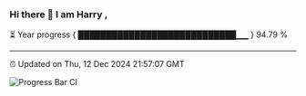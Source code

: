 ### Hi there 👋 I am Harry , 

⏳ Year progress { ████████████████████████████▁▁ } 94.79 %

---

⏰ Updated on Thu, 12 Dec 2024 21:57:07 GMT

![Progress Bar CI](https://github.com/duykhang68/duykhang68/workflows/Progress%20Bar%20CI/badge.svg)
